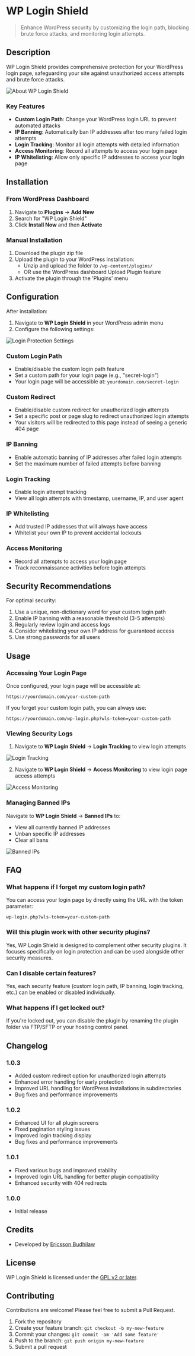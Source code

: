 # WP Login Shield

> Enhance WordPress security by customizing the login path, blocking brute force attacks, and monitoring login attempts.

## Description

WP Login Shield provides comprehensive protection for your WordPress login page, safeguarding your site against unauthorized access attempts and brute force attacks.

![About WP Login Shield](assets/About.png)

### Key Features

- **Custom Login Path**: Change your WordPress login URL to prevent automated attacks
- **IP Banning**: Automatically ban IP addresses after too many failed login attempts
- **Login Tracking**: Monitor all login attempts with detailed information
- **Access Monitoring**: Record all attempts to access your login page
- **IP Whitelisting**: Allow only specific IP addresses to access your login page

## Installation

### From WordPress Dashboard

1. Navigate to **Plugins** → **Add New**
2. Search for "WP Login Shield"
3. Click **Install Now** and then **Activate**

### Manual Installation

1. Download the plugin zip file
2. Upload the plugin to your WordPress installation:
   - Unzip and upload the folder to `/wp-content/plugins/`
   - OR use the WordPress dashboard Upload Plugin feature
3. Activate the plugin through the 'Plugins' menu

## Configuration

After installation:

1. Navigate to **WP Login Shield** in your WordPress admin menu
2. Configure the following settings:

![Login Protection Settings](assets/Login-Protection-Settings.png)

### Custom Login Path

- Enable/disable the custom login path feature
- Set a custom path for your login page (e.g., "secret-login")
- Your login page will be accessible at: `yourdomain.com/secret-login`

### Custom Redirect

- Enable/disable custom redirect for unauthorized login attempts
- Set a specific post or page slug to redirect unauthorized login attempts
- Your visitors will be redirected to this page instead of seeing a generic 404 page

### IP Banning

- Enable automatic banning of IP addresses after failed login attempts
- Set the maximum number of failed attempts before banning

### Login Tracking

- Enable login attempt tracking
- View all login attempts with timestamp, username, IP, and user agent

### IP Whitelisting

- Add trusted IP addresses that will always have access
- Whitelist your own IP to prevent accidental lockouts

### Access Monitoring

- Record all attempts to access your login page
- Track reconnaissance activities before login attempts

## Security Recommendations

For optimal security:

1. Use a unique, non-dictionary word for your custom login path
2. Enable IP banning with a reasonable threshold (3-5 attempts)
3. Regularly review login and access logs
4. Consider whitelisting your own IP address for guaranteed access
5. Use strong passwords for all users

## Usage

### Accessing Your Login Page

Once configured, your login page will be accessible at:
```
https://yourdomain.com/your-custom-path
```

If you forget your custom login path, you can always use:
```
https://yourdomain.com/wp-login.php?wls-token=your-custom-path
```

### Viewing Security Logs

1. Navigate to **WP Login Shield** → **Login Tracking** to view login attempts

![Login Tracking](assets/Login-Tracking.png)

2. Navigate to **WP Login Shield** → **Access Monitoring** to view login page access attempts

![Access Monitoring](assets/Access-Monitoring.png)

### Managing Banned IPs

Navigate to **WP Login Shield** → **Banned IPs** to:
- View all currently banned IP addresses
- Unban specific IP addresses
- Clear all bans

![Banned IPs](assets/Banned-IPs.png)

## FAQ

### What happens if I forget my custom login path?

You can access your login page by directly using the URL with the token parameter:
```
wp-login.php?wls-token=your-custom-path
```

### Will this plugin work with other security plugins?

Yes, WP Login Shield is designed to complement other security plugins. It focuses specifically on login protection and can be used alongside other security measures.

### Can I disable certain features?

Yes, each security feature (custom login path, IP banning, login tracking, etc.) can be enabled or disabled individually.

### What happens if I get locked out?

If you're locked out, you can disable the plugin by renaming the plugin folder via FTP/SFTP or your hosting control panel.

## Changelog

### 1.0.3
- Added custom redirect option for unauthorized login attempts
- Enhanced error handling for early protection
- Improved URL handling for WordPress installations in subdirectories
- Bug fixes and performance improvements

### 1.0.2
- Enhanced UI for all plugin screens
- Fixed pagination styling issues
- Improved login tracking display
- Bug fixes and performance improvements

### 1.0.1
- Fixed various bugs and improved stability
- Improved login URL handling for better plugin compatibility
- Enhanced security with 404 redirects

### 1.0.0
- Initial release

## Credits

- Developed by [Ericsson Budhilaw](https://github.com/budhilaw)

## License

WP Login Shield is licensed under the [GPL v2 or later](https://www.gnu.org/licenses/gpl-2.0.html).

## Contributing

Contributions are welcome! Please feel free to submit a Pull Request.

1. Fork the repository
2. Create your feature branch: `git checkout -b my-new-feature`
3. Commit your changes: `git commit -am 'Add some feature'`
4. Push to the branch: `git push origin my-new-feature`
5. Submit a pull request 